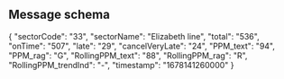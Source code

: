 ## Message schema

{
    "sectorCode": "33",
    "sectorName": "Elizabeth line",
    "total": "536",
    "onTime": "507",
    "late": "29",
    "cancelVeryLate": "24",
    "PPM_text": "94",
    "PPM_rag": "G",
    "RollingPPM_text": "88",
    "RollingPPM_rag": "R",
    "RollingPPM_trendInd": "-",
    "timestamp": "1678141260000"
}